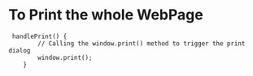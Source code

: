 # To Print the whole WebPage

```
 handlePrint() {
        // Calling the window.print() method to trigger the print dialog
        window.print();
    }
```
